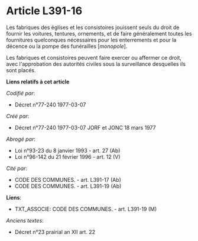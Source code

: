 # Article L391-16

Les fabriques des églises et les consistoires jouissent seuls du droit de fournir les voitures, tentures, ornements, et de
faire généralement toutes les fournitures quelconques nécessaires pour les enterrements et pour la décence ou la pompe des
funérailles [*monopole*]. 

Les fabriques et consistoires peuvent faire exercer ou affermer ce droit, avec l'approbation des autorités civiles sous la
surveillance desquelles ils sont placés.

**Liens relatifs à cet article**

_Codifié par_:

  - Décret n°77-240 1977-03-07

_Créé par_:

  - Décret n°77-240 1977-03-07 JORF et JONC 18 mars 1977

_Abrogé par_:

  - Loi n°93-23 du 8 janvier 1993 - art. 27 (Ab)
  - Loi n°96-142 du 21 février 1996 - art. 12 (V)

_Cité par_:

  - CODE DES COMMUNES. - art. L391-17 (Ab)
  - CODE DES COMMUNES. - art. L391-19 (Ab)

**Liens**:

  - TXT_ASSOCIE: CODE DES COMMUNES. - art. L391-19 (M)

_Anciens textes_:

  - Décret n°23 prairial an XII art. 22
